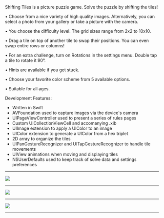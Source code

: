 Shifting Tiles is a picture puzzle game. Solve the puzzle by shifting the tiles!

• Choose from a nice variety of high quality images. Alternatively, you can select a photo from your gallery or take a picture with the camera.

• You choose the difficulty level. The grid sizes range from 2x2 to 10x10. 

• Drag a tile on top of another tile to swap their positions. You can even swap entire rows or columns!

• For an extra challenge, turn on Rotations in the settings menu. Double tap a tile to rotate it 90°.

• Hints are available if you get stuck.

• Choose your favorite color scheme from 5 available options.

• Suitable for all ages.


Development Features:
- Written in Swift
- AVFoundation used to capture images via the device's camera
- UIPageViewController used to present a series of rules pages
- Custom UICollectionViewCell and accomanying .xib
- UIImage extension to apply a UIColor to an image
- UIColor extension to generate a UIColor from a hex triplet
- 2D array to organize the tiles
- UIPanGestureRecognizer and UITapGestureRecognizer to handle tile movements
- UIView animations when moving and displaying tiles
- NSUserDefaults used to keep track of solve data and settings preferences


__________________________________________________________________________________________
![](https://github.com/pakalewis/ShiftingTiles/blob/master/screenshot-1)
__________________________________________________________________________________________
![](https://github.com/pakalewis/ShiftingTiles/blob/master/screenshot-2)
__________________________________________________________________________________________
![](https://github.com/pakalewis/ShiftingTiles/blob/master/screenshot-3)
__________________________________________________________________________________________
